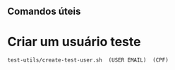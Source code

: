 


## Comandos úteis

# Criar um usuário teste

    test-utils/create-test-user.sh  (USER EMAIL)  (CPF)
